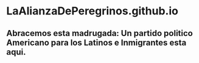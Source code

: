 # LaAlianzaDePeregrinos.github.io
<h2>Abracemos esta madrugada: Un partido politico Americano para los Latinos e Inmigrantes esta aqui.</h2>
